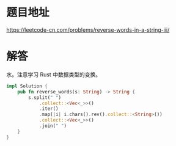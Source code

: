 # 题目地址

<https://leetcode-cn.com/problems/reverse-words-in-a-string-iii/>

# 解答

水。注意学习 Rust 中数据类型的变换。

```rust
impl Solution {
    pub fn reverse_words(s: String) -> String {
        s.split(" ")
            .collect::<Vec<_>>()
            .iter()
            .map(|i| i.chars().rev().collect::<String>())
            .collect::<Vec<_>>()
            .join(" ")
    }
}
```
